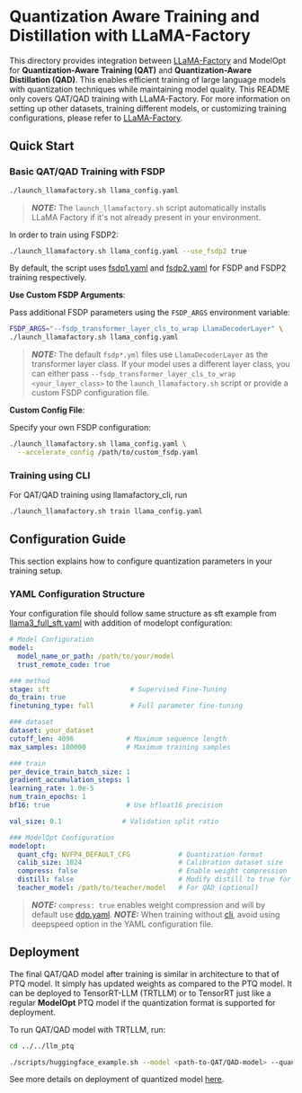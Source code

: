 # Quantization Aware Training and Distillation with LLaMA-Factory

This directory provides integration between [LLaMA-Factory](https://github.com/hiyouga/LLaMA-Factory/tree/main) and ModelOpt for **Quantization-Aware Training (QAT)** and **Quantization-Aware Distillation (QAD)**. This enables efficient training of large language models with quantization techniques while maintaining model quality. This README only covers QAT/QAD training with LLaMA-Factory. For more information on setting up other datasets, training different models, or customizing training configurations, please refer to [LLaMA-Factory](https://github.com/hiyouga/LLaMA-Factory/tree/main).

## Quick Start

### Basic QAT/QAD Training with FSDP

```bash
./launch_llamafactory.sh llama_config.yaml
```

> **_NOTE:_** The `launch_llamafactory.sh` script automatically installs LLaMA Factory if it's not already present in your environment.

In order to train using FSDP2:

```sh
./launch_llamafactory.sh llama_config.yaml --use_fsdp2 true
```

By default, the script uses [fsdp1.yaml](../accelerate_config/fsdp1.yaml) and [fsdp2.yaml](../accelerate_config/fsdp2.yaml) for FSDP and FSDP2 training respectively.

**Use Custom FSDP Arguments**:

Pass additional FSDP parameters using the `FSDP_ARGS` environment variable:

```bash
FSDP_ARGS="--fsdp_transformer_layer_cls_to_wrap LlamaDecoderLayer" \
./launch_llamafactory.sh llama_config.yaml
```

> **_NOTE:_** The default `fsdp*.yml` files use `LlamaDecoderLayer` as the transformer layer class. If your model uses a different layer class, you can either pass `--fsdp_transformer_layer_cls_to_wrap <your_layer_class>` to the `launch_llamafactory.sh` script or provide a custom FSDP configuration file.

**Custom Config File**:

Specify your own FSDP configuration:

```bash
./launch_llamafactory.sh llama_config.yaml \
  --accelerate_config /path/to/custom_fsdp.yaml
```

### Training using CLI

For QAT/QAD training using llamafactory_cli, run

```sh
./launch_llamafactory.sh train llama_config.yaml
```

## Configuration Guide

This section explains how to configure quantization parameters in your training setup.

### YAML Configuration Structure

Your configuration file should follow same structure as sft example from [llama3_full_sft.yaml](https://github.com/hiyouga/LLaMA-Factory/blob/main/examples/train_full/llama3_full_sft.yaml) with addition of modelopt configuration:

```yaml
# Model Configuration
model:
  model_name_or_path: /path/to/your/model
  trust_remote_code: true

### method
stage: sft                    # Supervised Fine-Tuning
do_train: true
finetuning_type: full         # Full parameter fine-tuning

### dataset
dataset: your_dataset
cutoff_len: 4096             # Maximum sequence length
max_samples: 100000          # Maximum training samples

### train
per_device_train_batch_size: 1
gradient_accumulation_steps: 1
learning_rate: 1.0e-5
num_train_epochs: 1
bf16: true                   # Use bfloat16 precision

val_size: 0.1               # Validation split ratio

### ModelOpt Configuration
modelopt:
  quant_cfg: NVFP4_DEFAULT_CFG            # Quantization format
  calib_size: 1024                        # Calibration dataset size
  compress: false                         # Enable weight compression
  distill: false                          # Modify distill to true for QAD
  teacher_model: /path/to/teacher/model   # For QAD (optional)
```

> **_NOTE:_** `compress: true` enables weight compression and will by default use [ddp.yaml](../accelerate_config/ddp.yaml).
> **_NOTE:_** When training without [cli](#training-using-cli), avoid using deepspeed option in the YAML configuration file.

## Deployment

The final QAT/QAD model after training is similar in architecture to that of PTQ model. It simply has updated weights as compared to the PTQ model. It can be deployed to TensorRT-LLM (TRTLLM) or to TensorRT just like a regular **ModelOpt** PTQ model if the quantization format is supported for deployment.

To run QAT/QAD model with TRTLLM, run:

```sh
cd ../../llm_ptq

./scripts/huggingface_example.sh --model <path-to-QAT/QAD-model> --quant nvfp4
```

See more details on deployment of quantized model [here](../../llm_ptq/README.md).
